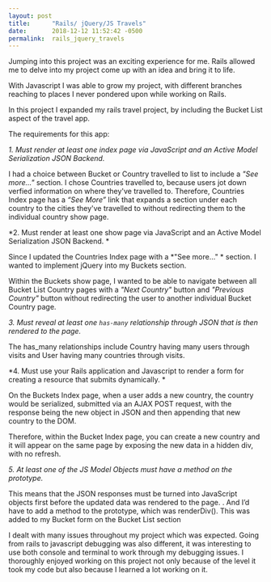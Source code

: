 ```yaml
---
layout: post
title:      "Rails/ jQuery/JS Travels"
date:       2018-12-12 11:52:42 -0500
permalink:  rails_jquery_travels
---
```



Jumping into this project was an exciting experience for me. Rails allowed me to delve into my project come up with an idea and bring it to life.

With Javascript I was able to grow my project, with different branches reaching to places I never pondered upon while working on Rails. 

In this project I expanded my rails travel project, by including the Bucket List aspect of the travel app. 

The requirements for this app: 

*1. Must render at least one index page via JavaScript and an Active Model Serialization JSON Backend.*

I had a choice between Bucket or Country travelled to list to include a *"See more..."* section. I chose Countries travelled to, because users jot down verfied information on where they've travelled to. 
Therefore, Countries Index page has a *“See More”* link that expands a section under each country to the cities they've travelled to without redirecting them to the individual country show page. 

*2. Must render at least one show page via JavaScript and an Active Model Serialization JSON Backend. *

Since I updated the Countries Index page with a *"See more..." * section. I wanted to implement jQuery into my Buckets section. 

Within the Buckets show page, I wanted to be able to navigate between all Bucket List Country pages with a *"Next Country"* button and *"Previous Country"* button without redirecting the user to another individual Bucket Country page. 

*3. Must reveal at least one `has-many` relationship through JSON that is then rendered to the page.*

The has_many relationships include Country having many users through visits and User having many countries through visits. 

*4.  Must use your Rails application and Javascript to render a form for creating a resource that submits dynamically. *

On the Buckets Index page, when a user adds a new country, the country would be serialized, submitted via an AJAX POST request, with the response being the new object in JSON and then appending that new country to the DOM. 

Therefore, within the Bucket Index page, you can create a new country and it will appear on the same page by exposing the new data in a hidden div, with no refresh.

*5.  At least one of the JS Model Objects must have a method on the prototype.*

This  means that the JSON responses must be turned into JavaScript objects first before the updated data was rendered to the page. . And I’d have to add a method to the prototype, which was renderDiv(). This was added to my Bucket form on the Bucket List section

I dealt with many issues throughout my project which was expected. Going from rails to javascript debugging was also different, it was interesting to use both console and terminal to work through my debugging issues. I thoroughly enjoyed working on this project not only because of the level it took my code but also because I learned a lot working on it.






